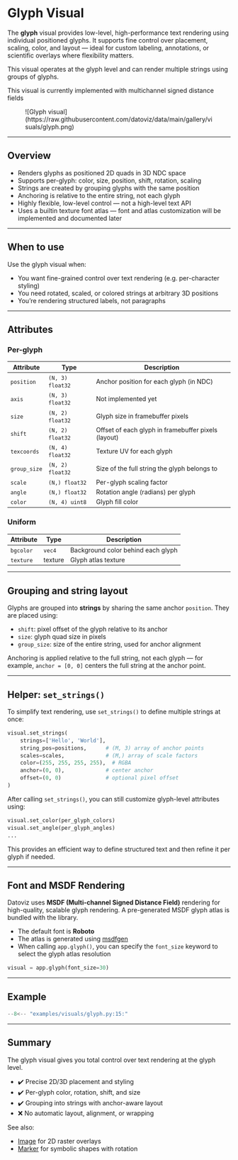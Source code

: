 # Glyph Visual

The **glyph** visual provides low-level, high-performance text rendering using individual positioned glyphs. It supports fine control over placement, scaling, color, and layout — ideal for custom labeling, annotations, or scientific overlays where flexibility matters.

This visual operates at the glyph level and can render multiple strings using groups of glyphs.

This visual is currently implemented with multichannel signed distance fields

<figure markdown="span">
![Glyph visual](https://raw.githubusercontent.com/datoviz/data/main/gallery/visuals/glyph.png)
</figure>

---

## Overview

- Renders glyphs as positioned 2D quads in 3D NDC space
- Supports per-glyph: color, size, position, shift, rotation, scaling
- Strings are created by grouping glyphs with the same position
- Anchoring is relative to the entire string, not each glyph
- Highly flexible, low-level control — not a high-level text API
- Uses a builtin texture font atlas — font and atlas customization will be implemented and documented later

---

## When to use

Use the glyph visual when:
- You want fine-grained control over text rendering (e.g. per-character styling)
- You need rotated, scaled, or colored strings at arbitrary 3D positions
- You’re rendering structured labels, not paragraphs

---

## Attributes

### Per-glyph

| Attribute     | Type               | Description                                           |
|----------------|--------------------|-------------------------------------------------------|
| `position`     | `(N, 3) float32`   | Anchor position for each glyph (in NDC)              |
| `axis`         | `(N, 3) float32`   | Not implemented yet                                  |
| `size`         | `(N, 2) float32`   | Glyph size in framebuffer pixels                     |
| `shift`        | `(N, 2) float32`   | Offset of each glyph in framebuffer pixels (layout)  |
| `texcoords`    | `(N, 4) float32`   | Texture UV for each glyph                            |
| `group_size`   | `(N, 2) float32`   | Size of the full string the glyph belongs to         |
| `scale`        | `(N,) float32`     | Per-glyph scaling factor                             |
| `angle`        | `(N,) float32`     | Rotation angle (radians) per glyph                   |
| `color`        | `(N, 4) uint8`     | Glyph fill color                                     |

### Uniform

| Attribute   | Type    | Description                       |
|-------------|---------|-----------------------------------|
| `bgcolor`   | `vec4`  | Background color behind each glyph |
| `texture`   | texture | Glyph atlas texture               |

---

## Grouping and string layout

Glyphs are grouped into **strings** by sharing the same anchor `position`.
They are placed using:

- `shift`: pixel offset of the glyph relative to its anchor
- `size`: glyph quad size in pixels
- `group_size`: size of the entire string, used for anchor alignment

Anchoring is applied relative to the full string, not each glyph — for example, `anchor = [0, 0]` centers the full string at the anchor point.

---

## Helper: `set_strings()`

To simplify text rendering, use `set_strings()` to define multiple strings at once:

```python
visual.set_strings(
    strings=['Hello', 'World'],
    string_pos=positions,      # (M, 3) array of anchor points
    scales=scales,             # (M,) array of scale factors
    color=(255, 255, 255, 255),  # RGBA
    anchor=(0, 0),             # center anchor
    offset=(0, 0)              # optional pixel offset
)
```

After calling `set_strings()`, you can still customize glyph-level attributes using:

```python
visual.set_color(per_glyph_colors)
visual.set_angle(per_glyph_angles)
...
```

This provides an efficient way to define structured text and then refine it per glyph if needed.

---

## Font and MSDF Rendering

Datoviz uses **MSDF (Multi-channel Signed Distance Field)** rendering for high-quality, scalable glyph rendering. A pre-generated MSDF glyph atlas is bundled with the library.

- The default font is **Roboto**
- The atlas is generated using [msdfgen](https://github.com/Chlumsky/msdfgen)
- When calling `app.glyph()`, you can specify the `font_size` keyword to select the glyph atlas resolution

```python
visual = app.glyph(font_size=30)
```

---

## Example

```python
--8<-- "examples/visuals/glyph.py:15:"
```

---

## Summary

The glyph visual gives you total control over text rendering at the glyph level.

* ✔️ Precise 2D/3D placement and styling
* ✔️ Per-glyph color, rotation, shift, and size
* ✔️ Grouping into strings with anchor-aware layout
* ❌ No automatic layout, alignment, or wrapping

See also:

* [Image](image.md) for 2D raster overlays
* [Marker](marker.md) for symbolic shapes with rotation
